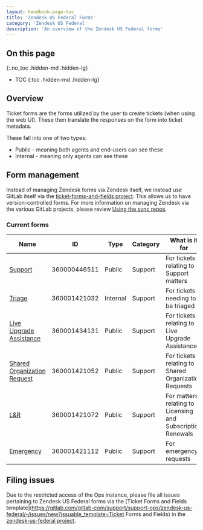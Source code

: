 ```yaml
---
layout: handbook-page-toc
title: 'Zendesk US Federal Forms'
category: 'Zendesk US Federal'
description: 'An overview of the Zendesk US Federal forms'
---
```


## On this page
{:.no_toc .hidden-md .hidden-lg}

- TOC
{:toc .hidden-md .hidden-lg}

## Overview

Ticket forms are the forms utilized by the user to create tickets (when using
the web UI). These then translate the responses on the form into ticket
metadata.

These fall into one of two types:

* Public - meaning both agents and end-users can see these
* Internal - meaning only agents can see these

## Form management

Instead of managing Zendesk forms via Zendesk itself, we instead use GitLab
itself via the
[ticket-forms-and-fields project](https://gitlab.com/gitlab-com/support/support-ops/zendesk-us-federal/ticket-forms-and-fields).
This allows us to have version-controlled forms. For more information on
managing Zendesk via the various GitLab projects, please review
[Using the sync repos](sync_repos.html).

### Current forms

| Name | ID | Type | Category | What is it for |
|---|:-:|---|---|---|
| [Support](https://ops.gitlab.net/search?utf8=%E2%9C%93&group_id=723&project_id=444&scope=&search_code=true&snippets=false&repository_ref=master&nav_source=navbar&search=id%3A+360000446511) | 360000446511 | Public | Support | For tickets relating to Support matters |
| [Triage](https://ops.gitlab.net/search?utf8=%E2%9C%93&group_id=723&project_id=444&scope=&search_code=true&snippets=false&repository_ref=master&nav_source=navbar&search=id%3A+360001421032) | 360001421032 | Internal | Support | For tickets needing to be triaged |
| [Live Upgrade Assistance](https://ops.gitlab.net/search?utf8=%E2%9C%93&group_id=723&project_id=444&scope=&search_code=true&snippets=false&repository_ref=master&nav_source=navbar&search=id%3A+360001434131) | 360001434131 | Public | Support | For tickets relating to Live Upgrade Assistance |
| [Shared Organization Request](https://ops.gitlab.net/search?utf8=%E2%9C%93&group_id=723&project_id=444&scope=&search_code=true&snippets=false&repository_ref=master&nav_source=navbar&search=id%3A+360001421052) | 360001421052 | Public | Support | For tickets relating to Shared Organization Requests |
| [L&R](https://ops.gitlab.net/search?utf8=%E2%9C%93&group_id=723&project_id=444&scope=&search_code=true&snippets=false&repository_ref=master&nav_source=navbar&search=id%3A+360001421072) | 360001421072 | Public | Support | For matters relating to Licensing and Subscription Renewals |
| [Emergency](https://ops.gitlab.net/search?utf8=%E2%9C%93&group_id=723&project_id=444&scope=&search_code=true&snippets=false&repository_ref=master&nav_source=navbar&search=id%3A+360001421112) | 360001421112 | Public | Support | For emergency requests |

## Filing issues

Due to the restricted access of the Ops instance, please file all issues
pertaining to Zendesk US Federal forms via the
[Ticket Forms and Fields template](https://gitlab.com/gitlab-com/support/support-ops/zendesk-us-federal/-/issues/new?issuable_template=Ticket Forms and Fields)
in the
[zendesk-us-federal project](https://gitlab.com/gitlab-com/support/support-ops/zendesk-us-federal).
